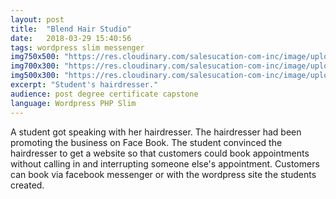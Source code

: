 ```yaml
---
layout: post
title:  "Blend Hair Studio"
date:   2018-03-29 15:40:56
tags: wordpress slim messenger
img750x500: "https://res.cloudinary.com/salesucation-com-inc/image/upload/v1522550024/HairSalon750x300_v5wdrv.png"
img700x300: "https://res.cloudinary.com/salesucation-com-inc/image/upload/v1522550024/HairSalon700x300_r0efp8.png"
img500x300: "https://res.cloudinary.com/salesucation-com-inc/image/upload/v1522550024/HairSalon500x300_l2fiuv.png"
excerpt: "Student's hairdresser."
audience: post degree certificate capstone
language: Wordpress PHP Slim
---
```


A student got speaking with her hairdresser. The hairdresser had been promoting the business on Face Book. The student convinced the hairdresser to get a website so that customers could book appointments without calling in and interrupting someone else's appointment. Customers can book via facebook messenger or with the wordpress site the students created. 
